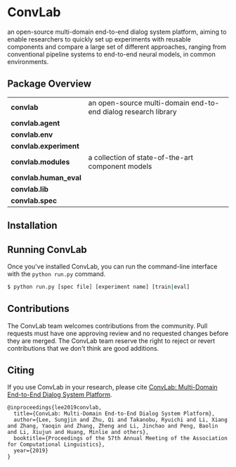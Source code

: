 # ConvLab
an open-source multi-domain end-to-end dialog system platform, aiming to enable researchers to quickly set up experiments with reusable components and compare a large set of different approaches, ranging from conventional pipeline systems to end-to-end neural models, in common environments.

## Package Overview
<table>
<tr>
    <td><b> convlab </b></td>
    <td> an open-source multi-domain end-to-end dialog research library </td>
</tr>
<tr>
    <td><b> convlab.agent </b></td>
    <td>  </td>
</tr>
<tr>
    <td><b> convlab.env </b></td>
    <td>  </td>
</tr>
<tr>
    <td><b> convlab.experiment </b></td>
    <td>  </td>
</tr>
<tr>
    <td><b> convlab.modules </b></td>
    <td> a collection of state-of-the-art component models </td>
</tr>
<tr>
    <td><b> convlab.human_eval </b></td>
    <td>  </td>
</tr>
<tr>
    <td><b> convlab.lib </b></td>
    <td> </td>
</tr>
<tr>
    <td><b> convlab.spec </b></td>
    <td>  </td>
</tr>
</table>

## Installation

## Running ConvLab
Once you've installed ConvLab, you can run the command-line interface with the `python run.py` command.

```bash
$ python run.py [spec file] [experiment name] [train|eval]
```

## Contributions
The ConvLab team welcomes contributions from the community. Pull requests must have one approving review and no requested changes before they are merged. The ConvLab team reserve the right to reject or revert contributions that we don't think are good additions.

## Citing
If you use ConvLab in your research, please cite [ConvLab: Multi-Domain End-to-End Dialog System Platform](https://arxiv.org/abs/1904.08637).
```
@inproceedings{lee2019convlab,
  title={ConvLab: Multi-Domain End-to-End Dialog System Platform},
  author={Lee, Sungjin and Zhu, Qi and Takanobu, Ryuichi and Li, Xiang and Zhang, Yaoqin and Zhang, Zheng and Li, Jinchao and Peng, Baolin and Li, Xiujun and Huang, Minlie and others},
  booktitle={Proceedings of the 57th Annual Meeting of the Association for Computational Linguistics},
  year={2019}
}
```
